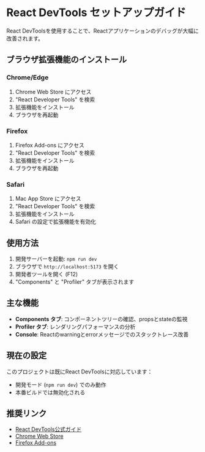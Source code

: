 # React DevTools セットアップガイド

React DevToolsを使用することで、Reactアプリケーションのデバッグが大幅に改善されます。

## ブラウザ拡張機能のインストール

### Chrome/Edge
1. Chrome Web Store にアクセス
2. "React Developer Tools" を検索
3. 拡張機能をインストール
4. ブラウザを再起動

### Firefox
1. Firefox Add-ons にアクセス
2. "React Developer Tools" を検索
3. 拡張機能をインストール
4. ブラウザを再起動

### Safari
1. Mac App Store にアクセス
2. "React Developer Tools" を検索
3. 拡張機能をインストール
4. Safari の設定で拡張機能を有効化

## 使用方法

1. 開発サーバーを起動: `npm run dev`
2. ブラウザで `http://localhost:5173` を開く
3. 開発者ツールを開く (F12)
4. "Components" と "Profiler" タブが表示されます

## 主な機能

- **Components タブ**: コンポーネントツリーの確認、propsとstateの監視
- **Profiler タブ**: レンダリングパフォーマンスの分析
- **Console**: Reactのwarningとerrorメッセージでのスタックトレース改善

## 現在の設定

このプロジェクトは既にReact DevToolsに対応しています：
- 開発モード (`npm run dev`) でのみ動作
- 本番ビルドでは無効化される

## 推奨リンク

- [React DevTools公式ガイド](https://react.dev/link/react-devtools)
- [Chrome Web Store](https://chrome.google.com/webstore/detail/react-developer-tools/fmkadmapgofadopljbjfkapdkoienihi)
- [Firefox Add-ons](https://addons.mozilla.org/en-US/firefox/addon/react-devtools/)
